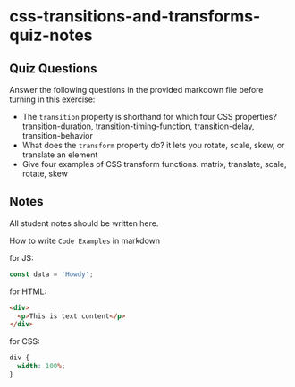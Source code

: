 # css-transitions-and-transforms-quiz-notes

## Quiz Questions

Answer the following questions in the provided markdown file before turning in this exercise:

- The `transition` property is shorthand for which four CSS properties?
  transition-duration, transition-timing-function, transition-delay, transition-behavior
- What does the `transform` property do?
  it lets you rotate, scale, skew, or translate an element
- Give four examples of CSS transform functions.
  matrix, translate, scale, rotate, skew

## Notes

All student notes should be written here.

How to write `Code Examples` in markdown

for JS:

```javascript
const data = 'Howdy';
```

for HTML:

```html
<div>
  <p>This is text content</p>
</div>
```

for CSS:

```css
div {
  width: 100%;
}
```

